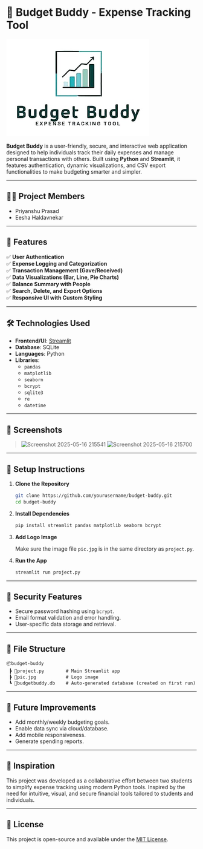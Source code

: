 
# 💸 Budget Buddy - Expense Tracking Tool

![Budget Buddy Logo](pic.jpg)

**Budget Buddy** is a user-friendly, secure, and interactive web application designed to help individuals track their daily expenses and manage personal transactions with others. Built using **Python** and **Streamlit**, it features authentication, dynamic visualizations, and CSV export functionalities to make budgeting smarter and simpler.

---

## 👨‍💻 Project Members

- Priyanshu Prasad
- Eesha Haldavnekar

---

## 🚀 Features

✅ **User Authentication**  
✅ **Expense Logging and Categorization**  
✅ **Transaction Management (Gave/Received)**  
✅ **Data Visualizations (Bar, Line, Pie Charts)**  
✅ **Balance Summary with People**  
✅ **Search, Delete, and Export Options**  
✅ **Responsive UI with Custom Styling**

---

## 🛠️ Technologies Used

- **Frontend/UI**: [Streamlit](https://streamlit.io/)  
- **Database**: SQLite  
- **Languages**: Python  
- **Libraries**:  
  - `pandas`  
  - `matplotlib`  
  - `seaborn`  
  - `bcrypt`  
  - `sqlite3`  
  - `re`  
  - `datetime`

---

## 📸 Screenshots

> ![Screenshot 2025-05-16 215541](https://github.com/user-attachments/assets/5fa0bae7-5fd2-4e0c-a465-d347e2de570d)
> ![Screenshot 2025-05-16 215700](https://github.com/user-attachments/assets/9ba37903-9407-4567-93e8-092bee138b3a)


---

## 🔧 Setup Instructions

1. **Clone the Repository**

   ```bash
   git clone https://github.com/yourusername/budget-buddy.git
   cd budget-buddy
   ```

2. **Install Dependencies**

   ```bash
   pip install streamlit pandas matplotlib seaborn bcrypt
   ```

3. **Add Logo Image**

   Make sure the image file `pic.jpg` is in the same directory as `project.py`.

4. **Run the App**

   ```bash
   streamlit run project.py
   ```

---

## 🔐 Security Features

- Secure password hashing using `bcrypt`.
- Email format validation and error handling.
- User-specific data storage and retrieval.

---

## 📁 File Structure

```
📦budget-buddy
 ┣ 📄project.py        # Main Streamlit app
 ┣ 📄pic.jpg           # Logo image
 ┗ 📄budgetbuddy.db    # Auto-generated database (created on first run)
```

---

## 📌 Future Improvements

- Add monthly/weekly budgeting goals.
- Enable data sync via cloud/database.
- Add mobile responsiveness.
- Generate spending reports.

---

## 🧠 Inspiration

This project was developed as a collaborative effort between two students to simplify expense tracking using modern Python tools. Inspired by the need for intuitive, visual, and secure financial tools tailored to students and individuals.

---

## 📝 License

This project is open-source and available under the [MIT License](https://opensource.org/licenses/MIT).

